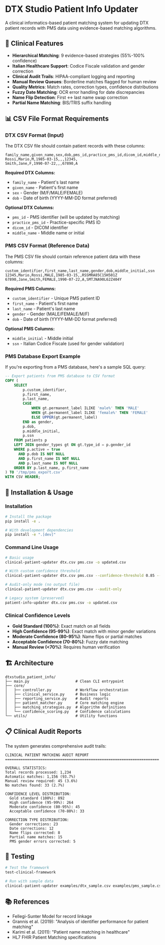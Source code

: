 # DTX Studio Patient Info Updater

A clinical informatics-based patient matching system for updating DTX patient records with PMS data using evidence-based matching algorithms.

## 🏥 Clinical Features

- **Hierarchical Matching**: 9 evidence-based strategies (55%-100% confidence)
- **Italian Healthcare Support**: Codice Fiscale validation and gender correction
- **Clinical Audit Trails**: HIPAA-compliant logging and reporting
- **Manual Review Queues**: Borderline matches flagged for human review
- **Quality Metrics**: Match rates, correction types, confidence distributions
- **Fuzzy Date Matching**: OCR error handling for date discrepancies
- **Name Flip Detection**: First ↔ last name swap correction
- **Partial Name Matching**: BIS/TRIS suffix handling

## 📊 CSV File Format Requirements

### DTX CSV Format (Input)
The DTX CSV file should contain patient records with these columns:

```csv
family_name,given_name,sex,dob,pms_id,practice_pms_id,dicom_id,middle_name
Rossi,Mario,M,1985-03-15,,,12345,
Smith,Jane,F,1990-07-22,,,67890,A
```

**Required DTX Columns:**
- `family_name` - Patient's last name
- `given_name` - Patient's first name  
- `sex` - Gender (M/F/MALE/FEMALE)
- `dob` - Date of birth (YYYY-MM-DD format preferred)

**Optional DTX Columns:**
- `pms_id` - PMS identifier (will be updated by matching)
- `practice_pms_id` - Practice-specific PMS ID
- `dicom_id` - DICOM identifier
- `middle_name` - Middle name or initial

### PMS CSV Format (Reference Data)
The PMS CSV file should contain reference patient data with these columns:

```csv
custom_identifier,first_name,last_name,gender,dob,middle_initial,ssn
12345,Mario,Rossi,MALE,1985-03-15,,RSSMRA85C15H501Z
67890,Jane,Smith,FEMALE,1990-07-22,A,SMTJNA90L62Z404Y
```

**Required PMS Columns:**
- `custom_identifier` - Unique PMS patient ID
- `first_name` - Patient's first name
- `last_name` - Patient's last name
- `gender` - Gender (MALE/FEMALE/M/F)
- `dob` - Date of birth (YYYY-MM-DD format preferred)

**Optional PMS Columns:**
- `middle_initial` - Middle initial
- `ssn` - Italian Codice Fiscale (used for gender validation)

### PMS Database Export Example

If you're exporting from a PMS database, here's a sample SQL query:

```sql
-- Export patients from PMS database to CSV format
COPY (
    SELECT 
        p.custom_identifier,
        p.first_name,
        p.last_name,
        CASE 
            WHEN gt.permanent_label ILIKE 'male%' THEN 'MALE'
            WHEN gt.permanent_label ILIKE 'female%' THEN 'FEMALE'
            ELSE UPPER(gt.permanent_label)
        END as gender,
        p.dob,
        p.middle_initial,
        p.ssn
    FROM patients p
    LEFT JOIN gender_types gt ON gt.type_id = p.gender_id
    WHERE p.active = true
      AND p.dob IS NOT NULL
      AND p.first_name IS NOT NULL
      AND p.last_name IS NOT NULL
    ORDER BY p.last_name, p.first_name
) TO '/tmp/pms_export.csv' 
WITH CSV HEADER;
```

## 🚀 Installation & Usage

### Installation
```bash
# Install the package
pip install -e .

# With development dependencies  
pip install -e ".[dev]"
```

### Command Line Usage
```bash
# Basic usage
clinical-patient-updater dtx.csv pms.csv -o updated.csv

# With custom confidence threshold
clinical-patient-updater dtx.csv pms.csv --confidence-threshold 0.85 --verbose

# Audit-only mode (no output file)
clinical-patient-updater dtx.csv pms.csv --audit-only

# Legacy system (preserved)
patient-info-updater dtx.csv pms.csv -o updated.csv
```

### Clinical Confidence Levels
- **Gold Standard (100%)**: Exact match on all fields
- **High Confidence (95-99%)**: Exact match with minor gender variations
- **Moderate Confidence (80-95%)**: Name flips or partial matches
- **Acceptable Confidence (70-80%)**: Fuzzy date matching
- **Manual Review (<70%)**: Requires human verification

## 🏗️ Architecture

```
dtxstudio_patient_info/
├── main.py                     # Clean CLI entrypoint
├── core/
│   ├── controller.py           # Workflow orchestration
│   ├── clinical_service.py     # Business logic
│   ├── reporting_service.py    # Audit reports
│   ├── patient_matcher.py      # Core matching engine
│   ├── matching_strategies.py  # Algorithm definitions
│   └── confidence_scoring.py   # Confidence calculations
└── utils/                      # Utility functions
```

## 📋 Clinical Audit Reports

The system generates comprehensive audit trails:

```
CLINICAL PATIENT MATCHING AUDIT REPORT
======================================================================

OVERALL STATISTICS:
Total records processed: 1,234
Automatic matches: 1,156 (93.7%)
Manual review required: 45 (3.6%)
No matches found: 33 (2.7%)

CONFIDENCE LEVEL DISTRIBUTION:
  Gold standard (100%): 892
  High confidence (95-99%): 264
  Moderate confidence (80-95%): 45
  Acceptable confidence (70-80%): 33

CORRECTION TYPE DISTRIBUTION:
  Gender corrections: 23
  Date corrections: 12
  Name flips corrected: 8
  Partial name matches: 15
  PMS gender errors corrected: 5
```

## 🧪 Testing

```bash
# Test the framework
test-clinical-framework

# Run with sample data
clinical-patient-updater examples/dtx_sample.csv examples/pms_sample.csv --verbose
```

## 📚 References

- Fellegi-Sunter Model for record linkage
- Grannis et al. (2019): "Analysis of identifier performance for patient matching"
- Karimi et al. (2011): "Patient name matching in healthcare"
- HL7 FHIR Patient Matching specifications
